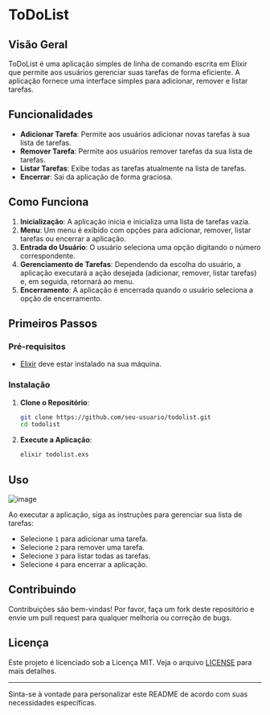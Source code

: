 # ToDoList

## Visão Geral

ToDoList é uma aplicação simples de linha de comando escrita em Elixir que permite aos usuários gerenciar suas tarefas de forma eficiente. A aplicação fornece uma interface simples para adicionar, remover e listar tarefas.

## Funcionalidades

- **Adicionar Tarefa**: Permite aos usuários adicionar novas tarefas à sua lista de tarefas.
- **Remover Tarefa**: Permite aos usuários remover tarefas da sua lista de tarefas.
- **Listar Tarefas**: Exibe todas as tarefas atualmente na lista de tarefas.
- **Encerrar**: Sai da aplicação de forma graciosa.

## Como Funciona

1. **Inicialização**: A aplicação inicia e inicializa uma lista de tarefas vazia.
2. **Menu**: Um menu é exibido com opções para adicionar, remover, listar tarefas ou encerrar a aplicação.
3. **Entrada do Usuário**: O usuário seleciona uma opção digitando o número correspondente.
4. **Gerenciamento de Tarefas**: Dependendo da escolha do usuário, a aplicação executará a ação desejada (adicionar, remover, listar tarefas) e, em seguida, retornará ao menu.
5. **Encerramento**: A aplicação é encerrada quando o usuário seleciona a opção de encerramento.

## Primeiros Passos

### Pré-requisitos

- [Elixir](https://elixir-lang.org/install.html) deve estar instalado na sua máquina.

### Instalação

1. **Clone o Repositório**:
    ```sh
    git clone https://github.com/seu-usuario/todolist.git
    cd todolist
    ```

2. **Execute a Aplicação**:
    ```sh
    elixir todolist.exs
    ```

## Uso

![image](https://github.com/user-attachments/assets/29c34307-51c4-49e7-ba01-e269a0c0c66a)

Ao executar a aplicação, siga as instruções para gerenciar sua lista de tarefas:
- Selecione `1` para adicionar uma tarefa.
- Selecione `2` para remover uma tarefa.
- Selecione `3` para listar todas as tarefas.
- Selecione `4` para encerrar a aplicação.

## Contribuindo

Contribuições são bem-vindas! Por favor, faça um fork deste repositório e envie um pull request para qualquer melhoria ou correção de bugs.

## Licença

Este projeto é licenciado sob a Licença MIT. Veja o arquivo [LICENSE](LICENSE) para mais detalhes.

---

Sinta-se à vontade para personalizar este README de acordo com suas necessidades específicas.
